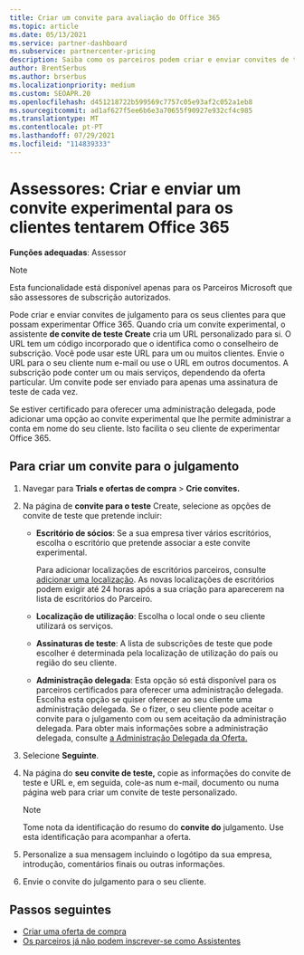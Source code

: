 ```yaml
---
title: Criar um convite para avaliação do Office 365
ms.topic: article
ms.date: 05/13/2021
ms.service: partner-dashboard
ms.subservice: partnercenter-pricing
description: Saiba como os parceiros podem criar e enviar convites de teste para os seus clientes tentarem Office 365. Os parceiros são muito um consultor de subscrição autorizado.
author: BrentSerbus
ms.author: brserbus
ms.localizationpriority: medium
ms.custom: SEOAPR.20
ms.openlocfilehash: d451218722b599569c7757c05e93af2c052a1eb8
ms.sourcegitcommit: ad1af627f5ee6b6e3a70655f90927e932cf4c985
ms.translationtype: MT
ms.contentlocale: pt-PT
ms.lasthandoff: 07/29/2021
ms.locfileid: "114839333"
---
```

# <a name="advisors-create-and-send-a-trial-invitation-for-clients-to-try-office-365"></a>Assessores: Criar e enviar um convite experimental para os clientes tentarem Office 365


**Funções adequadas**: Assessor

> [!NOTE]
> Esta funcionalidade está disponível apenas para os Parceiros Microsoft que são assessores de subscrição autorizados.

Pode criar e enviar convites de julgamento para os seus clientes para que possam experimentar Office 365. Quando cria um convite experimental, o assistente **de convite de teste Create** cria um URL personalizado para si. O URL tem um código incorporado que o identifica como o conselheiro de subscrição. Você pode usar este URL para um ou muitos clientes. Envie o URL para o seu cliente num e-mail ou use o URL em outros documentos. A subscrição pode conter um ou mais serviços, dependendo da oferta particular. Um convite pode ser enviado para apenas uma assinatura de teste de cada vez.

Se estiver certificado para oferecer uma administração delegada, pode adicionar uma opção ao convite experimental que lhe permite administrar a conta em nome do seu cliente. Isto facilita o seu cliente de experimentar Office 365.

## <a name="to-create-a-trial-invitation"></a>Para criar um convite para o julgamento

1. Navegar para **Trials e ofertas de compra**  >  **Crie convites.**

2. Na página de **convite para o teste** Create, selecione as opções de convite de teste que pretende incluir:

    - **Escritório de sócios**: Se a sua empresa tiver vários escritórios, escolha o escritório que pretende associar a este convite experimental.

        Para adicionar localizações de escritórios parceiros, consulte [adicionar uma localização](manage-locations.md). As novas localizações de escritórios podem exigir até 24 horas após a sua criação para aparecerem na lista de escritórios do Parceiro.

    - **Localização de utilização**: Escolha o local onde o seu cliente utilizará os serviços.
    - **Assinaturas de teste**: A lista de subscrições de teste que pode escolher é determinada pela localização de utilização do país ou região do seu cliente.
    - **Administração delegada**: Esta opção só está disponível para os parceiros certificados para oferecer uma administração delegada. Escolha esta opção se quiser oferecer ao seu cliente uma administração delegada. Se o fizer, o seu cliente pode aceitar o convite para o julgamento com ou sem aceitação da administração delegada. Para obter mais informações sobre a administração delegada, consulte [a Administração Delegada da Oferta.](customers-revoke-admin-privileges.md)

3. Selecione **Seguinte**.

4. Na página do **seu convite de teste,** copie as informações do convite de teste e URL e, em seguida, cole-as num e-mail, documento ou numa página web para criar um convite de teste personalizado.

    > [!NOTE]
    > Tome nota da identificação do resumo do **convite do** julgamento. Use esta identificação para acompanhar a oferta.

5. Personalize a sua mensagem incluindo o logótipo da sua empresa, introdução, comentários finais ou outras informações.

6. Envie o convite do julgamento para o seu cliente.

## <a name="next-steps"></a>Passos seguintes

- [Criar uma oferta de compra](advisor-create-a-purchase-offer.md)
- [Os parceiros já não podem inscrever-se como Assistentes](advisors-no-csp.md)

